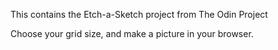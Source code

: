This contains the Etch-a-Sketch project from The Odin Project

Choose your grid size, and make a picture in your browser.
